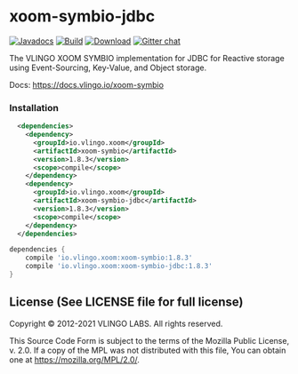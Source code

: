 # xoom-symbio-jdbc

[![Javadocs](http://javadoc.io/badge/io.vlingo.xoom/xoom-symbio-jdbc.svg?color=brightgreen)](http://javadoc.io/doc/io.vlingo.xoom/xoom-symbio-jdbc) [![Build](https://github.com/vlingo/xoom-symbio-jdbc/workflows/Build/badge.svg)](https://github.com/vlingo/xoom-symbio-jdbc/actions?query=workflow%3ABuild) [![Download](https://img.shields.io/maven-central/v/io.vlingo.xoom/xoom-symbio-jdbc?label=maven)](https://search.maven.org/artifact/io.vlingo.xoom/xoom-symbio-jdbc) [![Gitter chat](https://badges.gitter.im/gitterHQ/gitter.png)](https://gitter.im/vlingo-platform-java/symbio)

The VLINGO XOOM SYMBIO implementation for JDBC for Reactive storage using Event-Sourcing, Key-Value, and Object storage.

Docs: https://docs.vlingo.io/xoom-symbio

### Installation

```xml
  <dependencies>
    <dependency>
      <groupId>io.vlingo.xoom</groupId>
      <artifactId>xoom-symbio</artifactId>
      <version>1.8.3</version>
      <scope>compile</scope>
    </dependency>
    <dependency>
      <groupId>io.vlingo.xoom</groupId>
      <artifactId>xoom-symbio-jdbc</artifactId>
      <version>1.8.3</version>
      <scope>compile</scope>
    </dependency>
  </dependencies>
```

```gradle
dependencies {
    compile 'io.vlingo.xoom:xoom-symbio:1.8.3'
    compile 'io.vlingo.xoom:xoom-symbio-jdbc:1.8.3'
}
```

License (See LICENSE file for full license)
-------------------------------------------
Copyright © 2012-2021 VLINGO LABS. All rights reserved.

This Source Code Form is subject to the terms of the
Mozilla Public License, v. 2.0. If a copy of the MPL
was not distributed with this file, You can obtain
one at https://mozilla.org/MPL/2.0/.
